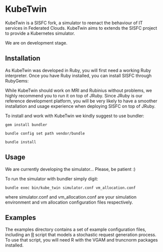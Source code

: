 # KubeTwin

KubeTwin is a SISFC fork, a simulator to reenact the behaviour of IT services in Federated Clouds. 
KubeTwin aims to extends the SISFC project to provide a Kubernetes simulator.

We are on development stage. 


## Installation

As KubeTwin was developed in Ruby, you will first need a working Ruby interpreter.
Once you have Ruby installed, you can install SISFC through RubyGems:

While KubeTwin should work on MRI and Rubinius without problems, we highly
recommend you to run it on top of JRuby. Since JRuby is our reference
development platform, you will be very likely to have a smoother installation
and usage experience when deploying SISFC on top of JRuby.

To install and work with KubeTwin we kindly suggest to use bundler:

    gem install bundler

    bundle config set path vendor/bundle

    bundle install

## Usage

We are currently developing the simulator...
Please, be patient :)

To run the simulator with bundler simply digit:

    bundle exec bin/kube_twin simulator.conf vm_allocation.conf

where simulator.conf and vm\_allocation.conf are your simulation environment
and vm allocation configuration files respectively.

## Examples

The examples directory contains a set of example configuration files, including
an [R](http://www.r-project.org) script that models a stochastic request
generation process. To use that script, you will need R with the VGAM and
truncnorm packages installed.



